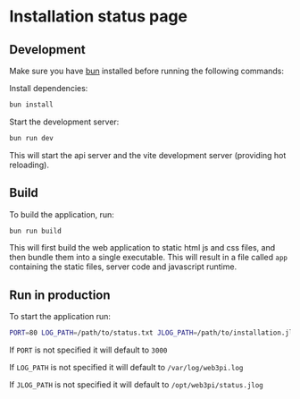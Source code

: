 # Installation status page

## Development

Make sure you have [bun](https://bun.sh/) installed before running the following commands:

Install dependencies:

```bash
bun install
```

Start the development server:

```bash
bun run dev
```

This will start the api server and the vite development server (providing hot reloading).

## Build

To build the application, run:

```bash
bun run build
```

This will first build the web application to static html js and css files, and then bundle them into a single executable. This will result in a file called `app` containing the static files, server code and javascript runtime.

## Run in production

To start the application run:

```bash
PORT=80 LOG_PATH=/path/to/status.txt JLOG_PATH=/path/to/installation.jlog ./app
```

If `PORT` is not specified it will default to `3000`

If `LOG_PATH` is not specified it will default to `/var/log/web3pi.log`

If `JLOG_PATH` is not specified it will default to `/opt/web3pi/status.jlog`
